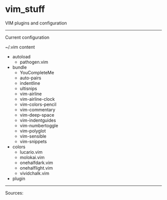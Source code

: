 # vim_stuff
VIM plugins and configuration

---

Current configuration

~/.vim content
* autoload
  * pathogen.vim
* bundle
  * YouCompleteMe
  * auto-pairs
  * indentline
  * ultisnips
  * vim-airline
  * vim-airline-clock
  * vim-colors-pencil
  * vim-commentary
  * vim-deep-space
  * vim-indentguides
  * vim-numbertoggle
  * vim-polyglot
  * vim-sensible
  * vim-snippets
* colors
  * lucario.vim
  * molokai.vim
  * onehalfdark.vim
  * onehalflight.vim
  * vividchalk.vim
* plugin
---

Sources:
